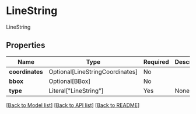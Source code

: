 # LineString

LineString

## Properties
| Name | Type | Required | Description |
| ------------ | ------------- | ------------- | ------------- |
**coordinates** | Optional[LineStringCoordinates] | No |  |
**bbox** | Optional[BBox] | No |  |
**type** | Literal["LineString"] | Yes | None |


[[Back to Model list]](../../../README.md#models-v2-link) [[Back to API list]](../../../README.md#documentation-for-api-endpoints) [[Back to README]](../../../README.md)
